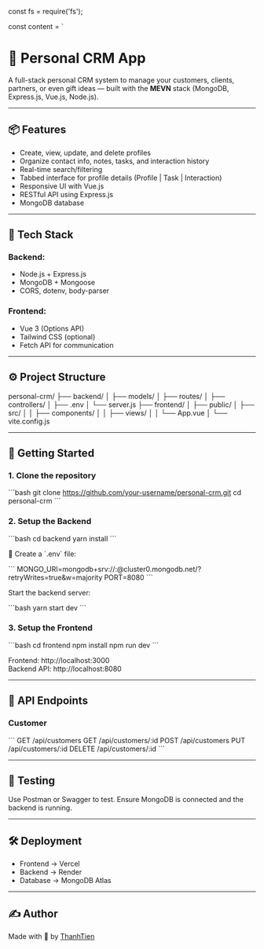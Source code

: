 const fs = require('fs');

const content = `

# 🧠 Personal CRM App

A full-stack personal CRM system to manage your customers, clients, partners, or even gift ideas — built with the **MEVN** stack (MongoDB, Express.js, Vue.js, Node.js).

---

## 📦 Features

- Create, view, update, and delete profiles
- Organize contact info, notes, tasks, and interaction history
- Real-time search/filtering
- Tabbed interface for profile details (Profile | Task | Interaction)
- Responsive UI with Vue.js
- RESTful API using Express.js
- MongoDB database

---

## 🧰 Tech Stack

### Backend:

- Node.js + Express.js
- MongoDB + Mongoose
- CORS, dotenv, body-parser

### Frontend:

- Vue 3 (Options API)
- Tailwind CSS (optional)
- Fetch API for communication

---

## ⚙️ Project Structure

personal-crm/
├── backend/
│ ├── models/
│ ├── routes/
│ ├── controllers/
│ ├── .env
│ └── server.js
├── frontend/
│ ├── public/
│ ├── src/
│ │ ├── components/
│ │ ├── views/
│ │ └── App.vue
│ └── vite.config.js

---

## 🚀 Getting Started

### 1. Clone the repository

\`\`\`bash
git clone https://github.com/your-username/personal-crm.git
cd personal-crm
\`\`\`

### 2. Setup the Backend

\`\`\`bash
cd backend
yarn install
\`\`\`

🔐 Create a \`.env\` file:

\`\`\`
MONGO_URI=mongodb+srv://<username>:<password>@cluster0.mongodb.net/?retryWrites=true&w=majority
PORT=8080
\`\`\`

Start the backend server:

\`\`\`bash
yarn start dev
\`\`\`

### 3. Setup the Frontend

\`\`\`bash
cd frontend
npm install
npm run dev
\`\`\`

Frontend: http://localhost:3000  
Backend API: http://localhost:8080

---

## 📘 API Endpoints

### Customer

\`\`\`
GET /api/customers
GET /api/customers/:id
POST /api/customers
PUT /api/customers/:id
DELETE /api/customers/:id
\`\`\`

---

## 🧪 Testing

Use Postman or Swagger to test. Ensure MongoDB is connected and the backend is running.

---

## 🛠 Deployment

- Frontend → Vercel
- Backend → Render
- Database → MongoDB Atlas

---

## ✍️ Author

Made with 💙 by [ThanhTien](https://github.com/tinhhuong9291)
